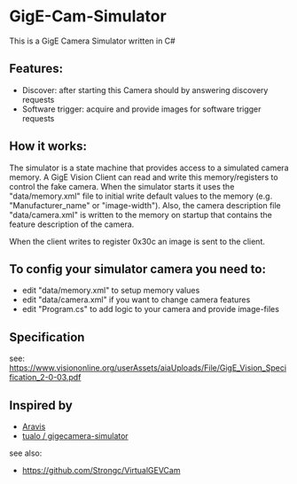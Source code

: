 # GigE-Cam-Simulator

This is a GigE Camera Simulator written in C#

## Features:
- Discover: after starting this Camera should by answering discovery requests
- Software trigger: acquire and provide images for software trigger requests

## How it works:
The simulator is a state machine that provides access to a simulated camera memory. A GigE Vision Client can read and write this memory/registers to control the fake camera. 
When the simulator starts it uses the "data/memory.xml" file to initial write default values to the memory (e.g. "Manufacturer_name" or "image-width"). 
Also, the camera description file "data/camera.xml" is written to the memory on startup that contains the feature description of the camera.

When the client writes to register 0x30c an image is sent to the client.

## To config your simulator camera you need to:
- edit "data/memory.xml" to setup memory values
- edit "data/camera.xml" if you want to change camera features
- edit "Program.cs" to add logic to your camera and provide image-files

## Specification
see:
https://www.visiononline.org/userAssets/aiaUploads/File/GigE_Vision_Specification_2-0-03.pdf



## Inspired by
- [Aravis](https://github.com/AravisProject/aravis)
- [tualo / gigecamera-simulator](https://github.com/tualo/gigecamera-simulator)

see also:
- https://github.com/Strongc/VirtualGEVCam
